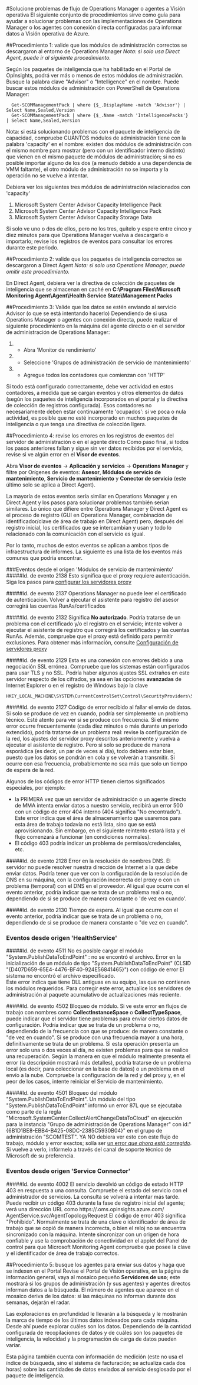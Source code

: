 ﻿<properties 
	pageTitle="Visión operativa: solución de problemas con flujo de datos de Operations Manager o agentes" 
	description="Aprenda a solucionar problemas relacionados con flujo de datos de Operations Manager y agentes con conexión directa a Visión operativa de Azure" 
	services="operational-insights" 
	documentationCenter="" 
	authors="dani3l3" 
	manager="jwhit" 
	editor=""/>

<tags 
	ms.service="operational-insights" 
	ms.workload="appservices" 
	ms.tgt_pltfrm="na" 
	ms.devlang="na" 
	ms.topic="article" 
	ms.date="2/23/2015" 
	ms.author="dmuscett"/>


#Solucione problemas de flujo de Operations Manager o agentes a Visión operativa
El siguiente conjunto de procedimientos sirve como guía para ayudar a solucionar problemas con las implementaciones de Operations Manager o los agentes con conexión directa configuradas para informar datos a Visión operativa de Azure.

##Procedimiento 1: valide que los módulos de administración correctos se descargaron al entorno de Operations Manager
*Nota: si solo usa Direct Agent, puede ir al siguiente procedimiento.*

Según los paquetes de inteligencia que ha habilitado en el Portal de OpInsights, podrá ver más o menos de estos módulos de administración. Busque la palabra clave "Advisor" o "Intelligence" en el nombre. 
Puede buscar estos módulos de administración con PowerShell de Operations Manager:

      Get-SCOMManagementPack | where {$_.DisplayName -match 'Advisor'} | Select Name,Sealed,Version
      Get-SCOMManagementPack | where {$_.Name -match 'IntelligencePacks'} | Select Name,Sealed,Version
    
Nota: si está solucionando problemas con el paquete de inteligencia de capacidad, compruebe CUÁNTOS módulos de administración tiene con la palabra 'capacity' en el nombre: existen dos módulos de administración con el mismo nombre para mostrar (pero con un identificador interno distinto) que vienen en el mismo paquete de módulos de administración; si no es posible importar alguno de los dos (a menudo debido a una dependencia de VMM faltante), el otro módulo de administración no se importa y la operación no se vuelve a intentar.

Debiera ver los siguientes tres módulos de administración relacionados con 'capacity'
1. Microsoft System Center Advisor Capacity Intelligence Pack 
1. Microsoft System Center Advisor Capacity Intelligence Pack 
1. Microsoft System Center Advisor Capacity Storage Data 

Si solo ve uno o dos de ellos, pero no los tres, quítelo y espere entre cinco y diez minutos para que Operations Manager vuelva a descargarlo e importarlo; revise los registros de eventos para consultar los errores durante este periodo.

##Procedimiento 2: valide que los paquetes de inteligencia correctos se descargaron a Direct Agent
*Nota: si solo usa Operations Manager, puede omitir este procedimiento.*

En Direct Agent, debiera ver la directiva de colección de paquetes de inteligencia que se almacenan en caché en **C:\Program Files\Microsoft Monitoring Agent\Agent\Health Service State\Management Packs**


##Procedimiento 3: Valide que los datos se estén enviando al servicio Advisor (o que se está intentando hacerlo)
Dependiendo de si usa Operations Manager o agentes con conexión directa, puede realizar el siguiente procedimiento en la máquina del agente directo o en el servidor de administración de Operations Manager:

1. - Abra 'Monitor de rendimiento' 
1. - Seleccione 'Grupos de administración de servicio de mantenimiento'
1. - Agregue todos los contadores que comienzan con 'HTTP'

Si todo está configurado correctamente, debe ver actividad en estos contadores, a medida que se cargan eventos y otros elementos de datos (según los paquetes de inteligencia incorporados en el portal y la directiva de colección de registros configurada). Esos contadores no necesariamente deben estar continuamente 'ocupados': si ve poca o nula actividad, es posible que no esté incorporado en muchos paquetes de inteligencia o que tenga una directiva de colección ligera. 

##Procedimiento 4: revise los errores en los registros de eventos del servidor de administración o en el agente directo 
Como paso final, si todos los pasos anteriores fallan y sigue sin ver datos recibidos por el servicio, revise si ve algún error en el **Visor de eventos**.

Abra **Visor de eventos** -> **Aplicación y servicios** -> **Operations Manager** y filtre por Orígenes de eventos: **Asesor**, **Módulos de servicio de mantenimiento**, **Servicio de mantenimiento** y **Conector de servicio** (este último solo se aplica a Direct Agent). 

La mayoría de estos eventos sería similar en Operations Manager y en Direct Agent y los pasos para solucionar problemas también serían similares. 
Lo único que difiere entre Operations Manager y Direct Agent es el proceso de registro (GUI en Operations Manager, combinación de identificador/clave de área de trabajo en Direct Agent) pero, después del registro inicial, los certificados que se intercambian y usan y todo lo relacionado con la comunicación con el servicio es igual.

Por lo tanto, muchos de estos eventos se aplican a ambos tipos de infraestructura de informes. La siguiente es una lista de los eventos más comunes que podría encontrar.

###Eventos desde el origen 'Módulos de servicio de mantenimiento'
#####Id. de evento 2138
Esto significa que el proxy requiere autenticación. Siga los pasos para [configurar los servidores proxy](https://msdn.microsoft.com/library/azure/dn884643.aspx)

#####Id. de evento 2137
Operations Manager no puede leer el certificado de autenticación. Volver a ejecutar el asistente para registro del asesor corregirá las cuentas RunAs/certificados

#####Id. de evento 2132
Significa **No autorizado**. Podría tratarse de un problema con el certificado y/o el registro en el servicio; intente volver a ejecutar el asistente de registro que corregirá los certificados y las cuentas RunAs. Además, compruebe que el proxy está definido para permitir exclusiones. Para obtener más información, consulte [Configuración de servidores proxy](https://msdn.microsoft.com/library/azure/dn884643.aspx)

#####Id. de evento 2129
Esta es una conexión con errores debido a una negociación SSL errónea. Compruebe que los sistemas están configurados para usar TLS y no SSL. Podría haber algunos ajustes SSL extraños en este servidor respecto de los cifrados, ya sea en las opciones **avanzadas** de Internet Explorer o en el registro de Windows bajo la clave 

    HKEY_LOCAL_MACHINE\SYSTEM\CurrentControlSet\Control\SecurityProviders\SCHANNEL

#####Id. de evento 2127
Código de error recibido al fallar el envío de datos. Si solo se produce de vez en cuando, podría ser simplemente un problema técnico. Esté atento para ver si se produce con frecuencia. Si el mismo error ocurre frecuentemente (cada diez minutos o más durante un periodo extendido), podría tratarse de un problema real: revise la configuración de la red, los ajustes del servidor proxy descritos anteriormente y vuelva a ejecutar el asistente de registro. Pero si solo se produce de manera esporádica (es decir, un par de veces al día), todo debiera estar bien, puesto que los datos se pondrán en cola y se volverán a transmitir. Si ocurre con esa frecuencia, probablemente no sea más que solo un tiempo de espera de la red.
 
Algunos de los códigos de error HTTP tienen ciertos significados especiales, por ejemplo: 

- la PRIMERA vez que un servidor de administración o un agente directo de MMA intenta enviar datos a nuestro servicio, recibirá un error 500 con un código de error 404 interno (404 significa "No encontrado"). Este error indica que el área de almacenamiento que usaremos para esta área de trabajo todavía no está lista, sino que se está aprovisionando. Sin embargo, en el siguiente reintento estará lista y el flujo comenzará a funcionar (en condiciones normales).
- El código 403 podría indicar un problema de permisos/credenciales, etc. 

#####Id. de evento 2128
Error en la resolución de nombres DNS. El servidor no puede resolver nuestra dirección de Internet a la que debe enviar datos. Podría tener que ver con la configuración de la resolución de DNS en su máquina, con la configuración incorrecta del proxy o con un problema (temporal) con el DNS en el proveedor. Al igual que ocurre con el evento anterior, podría indicar que se trata de un problema real o no, dependiendo de si se produce de manera constante o 'de vez en cuando'.

#####Id. de evento 2130
Tiempo de espera. Al igual que ocurre con el evento anterior, podría indicar que se trata de un problema o no, dependiendo de si se produce de manera constante o "de vez en cuando".

### Eventos desde origen 'HealthService'
#####Id. de evento 4511
No es posible cargar el módulo "System.PublishDataToEndPoint" : no se encontró el archivo. Error en la inicialización de un módulo de tipo "System.PublishDataToEndPoint" (CLSID "{D407D659-65E4-4476-BF40-924E56841465}") con código de error El sistema no encontró el archivo especificado.  
Este error indica que tiene DLL antiguas en su equipo, las que no contienen los módulos requeridos. Para corregir este error, actualice los servidores de administración al paquete acumulativo de actualizaciones más reciente.

#####Id. de evento 4502
Bloqueo de módulo. Si ve este error en flujos de trabajo con nombres como **CollectInstanceSpace** o **CollectTypeSpace**, puede indicar que el servidor tiene problemas para enviar ciertos datos de configuración. Podría indicar que se trata de un problema o no, dependiendo de la frecuencia con que se produce: de manera constante o "de vez en cuando". Si se produce con una frecuencia mayor a una hora, definitivamente se trata de un problema. Si esta operación presenta un error solo una o dos veces al día, no existen problemas para que se realice una recuperación. Según la manera en que el módulo realmente presenta el error (la descripción mostrará más detalles), podría tratarse de un problema local (es decir, para coleccionar en la base de datos) o un problema en el envío a la nube. Compruebe la configuración de la red y del proxy y, en el peor de los casos, intente reiniciar el Servicio de mantenimiento.

#####Id. de evento 4501
Bloqueo del módulo "System.PublishDataToEndPoint". Un módulo del tipo "System.PublishDataToEndPoint" informó un error 87L que se ejecutaba como parte de la regla "Microsoft.SystemCenter.CollectAlertChangeDataToCloud" en ejecución para la instancia "Grupo de administración de Operations Manager" con id:"{6B1D1BE8-EBB4-B425-08DC-2385C5930B04}" en el grupo de administración "SCOMTEST". 
YA NO debiera ver esto con este flujo de trabajo, módulo y error exactos; solía ser [un error *que ahora está corregido*](http://feedback.azure.com/forums/267889-azure-operational-insights/suggestions/6714689-alert-management-intelligence-pack-not-sending-ale). Si vuelve a verlo, infórmelo a través del canal de soporte técnico de Microsoft de su preferencia.


### Eventos desde origen 'Service Connector'
#####Id. de evento 4002
El servicio devolvió un código de estado HTTP 403 en respuesta a una consulta.  Compruebe el estado del servicio con el administrador de servicios. La consulta se volverá a intentar más tarde. Puede recibir un código 403 durante la fase de registro inicial del agente; verá una dirección URL como https://<YourWorkspaceID>.oms.opinsights.azure.com/ AgentService.svc/AgentTopologyRequest
El código de error 403 significa "Prohibido". Normalmente se trata de una clave o identificador de área de trabajo que se copió de manera incorrecta, o bien el reloj no se encuentra sincronizado con la máquina. Intente sincronizar con un origen de hora confiable y use la comprobación de conectividad en el applet del Panel de control para que Microsoft Monitoring Agent compruebe que posee la clave y el identificador de área de trabajo correctos. 





##Procedimiento 5: busque los agentes para enviar sus datos y haga que se indexen en el Portal
Revise el Portal de Visión operativa, en la página de información general, vaya al mosaico pequeño **Servidores de uso**; este mostrará si los grupos de administración (y sus agentes) y agentes directos informan datos a la búsqueda. El número de agentes que aparece en el mosaico deriva de los datos: si las máquinas no informan durante dos semanas, dejarán el radar.

Las exploraciones en profundidad le llevarán a la búsqueda y le mostrarán la marca de tiempo de los últimos datos indexados para cada máquina. Desde ahí puede explorar cuáles son los datos. Dependiendo de la cantidad configurada de recopilaciones de datos y de cuáles son los paquetes de inteligencia, la velocidad y la programación de carga de datos pueden variar.

Esta página también cuenta con información de medición (este no usa el índice de búsqueda, sino el sistema de facturación; se actualiza cada dos horas) sobre las cantidades de datos enviados al servicio desglosado por el paquete de inteligencia.

<!--HONumber=52-->